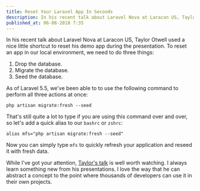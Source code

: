 ```yaml
---
title: Reset Your Laravel App In Seconds
description: In his recent talk about Laravel Nova at Laracon US, Taylor Otwell used a nice little shortcut to reset his demo app during the presentation.
published_at: 06-08-2018 7:35
---
```

In his recent talk about Laravel Nova at Laracon US, Taylor Otwell used a nice little shortcut to reset his demo app during the presentation. To reset an app in our local environment, we need to do three things:

1. Drop the database.
2. Migrate the database.
3. Seed the database.

As of Laravel 5.5, we've been able to to use the following command to perform all three actions at once:

```shell script
php artisan migrate:fresh --seed
```

That's still quite a lot to type if you are using this command over and over, so let's add a quick alias to our `bashrc` or `zshrc`:

```shell script
alias mfs="php artisan migrate:fresh --seed"
```

Now you can simply type `mfs` to quickly refresh your application and reseed it with fresh data.

While I've got your attention, [Taylor's talk](https://www.youtube.com/watch?v=pLcM3mpZSV0) is well worth watching. I always learn something new from his presentations. I love the way that he can abstract a concept to the point where thousands of developers can use it in their own projects.
